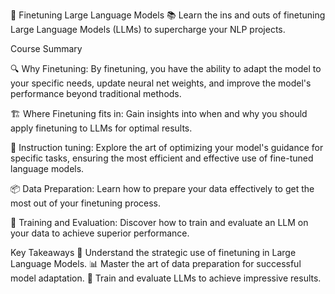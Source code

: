 🚀 Finetuning Large Language Models
📚 Learn the ins and outs of finetuning Large Language Models (LLMs) to supercharge your NLP projects.

Course Summary

🔍 Why Finetuning: By finetuning, you have the ability to adapt the model to your specific needs, update neural net weights, and improve the model's performance beyond traditional methods.
 

🏗️ Where Finetuning fits in: Gain insights into when and why you should apply finetuning to LLMs for optimal results.
  

🧩 Instruction tuning: Explore the art of optimizing your model's guidance for specific tasks, ensuring the most efficient and effective use of fine-tuned language models.
 

📦 Data Preparation: Learn how to prepare your data effectively to get the most out of your finetuning process.
 

🧠 Training and Evaluation: Discover how to train and evaluate an LLM on your data to achieve superior performance.
 

Key Takeaways
🧭 Understand the strategic use of finetuning in Large Language Models.
📊 Master the art of data preparation for successful model adaptation.
🚀 Train and evaluate LLMs to achieve impressive results.
